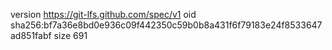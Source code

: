version https://git-lfs.github.com/spec/v1
oid sha256:bf7a36e8bd0e936c09f442350c59b0b8a431f6f79183e24f8533647ad851fabf
size 691
